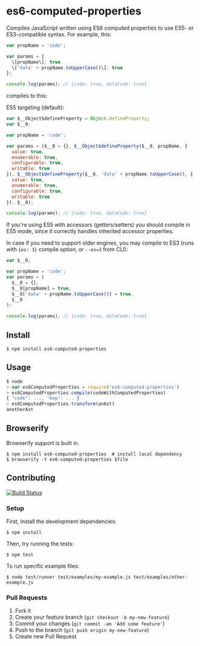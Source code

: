 # es6-computed-properties

Compiles JavaScript written using ES6 computed properties to use
ES5- or ES3-compatible syntax. For example, this:

```js
var propName = 'code';

var params = {
  \[propName\]: true
  \['data' + propName.toUpperCase()\]: true
};

console.log(params); // {code: true, dataCode: true}
```

compiles to this:

ES5 targeting (default):

```js
var $__Object$defineProperty = Object.defineProperty;
var $__0;

var propName = 'code';

var params = ($__0 = {}, $__Object$defineProperty($__0, propName, {
  value: true,
  enumerable: true,
  configurable: true,
  writable: true
}), $__Object$defineProperty($__0, 'data' + propName.toUpperCase(), {
  value: true,
  enumerable: true,
  configurable: true,
  writable: true
}), $__0);

console.log(params); // {code: true, dataCode: true}
```

If you're using ES5 with accessors (getters/setters) you should compile in ES5 mode, since it correctly handles inherited accessor properties.

In case if you need to support older engines, you may compile to ES3 (runs with `{es: 3}` compile option, or `--es=3` from CLI):

```js
var $__0;

var propName = 'code';
var params = (
  $__0 = {},
  $__0[propName] = true,
  $__0['data' + propName.toUpperCase()] = true,
  $__0
);

console.log(params); // {code: true, dataCode: true}
```

## Install

```
$ npm install es6-computed-properties
```

## Usage

```js
$ node
> var es6ComputedProperties = require('es6-computed-properties')
> es6ComputedProperties.compile(codeWithComputedProperties)
{ "code": ..., "map": ... }
> es6ComputedProperties.transform(anAst)
anotherAst
```

## Browserify

Browserify support is built in.

```
$ npm install es6-computed-properties  # install local dependency
$ browserify -t es6-computed-properties $file
```

## Contributing

[![Build Status](https://travis-ci.org/DmitrySoshnikov/es6-computed-properties.png?branch=master)](https://travis-ci.org/DmitrySoshnikov/es6-computed-properties)

### Setup

First, install the development dependencies:

```
$ npm install
```

Then, try running the tests:

```
$ npm test
```

To run specific example files:

```
$ node test/runner test/examples/my-example.js test/examples/other-example.js
```

### Pull Requests

1. Fork it
2. Create your feature branch (`git checkout -b my-new-feature`)
3. Commit your changes (`git commit -am 'Add some feature'`)
4. Push to the branch (`git push origin my-new-feature`)
5. Create new Pull Request

